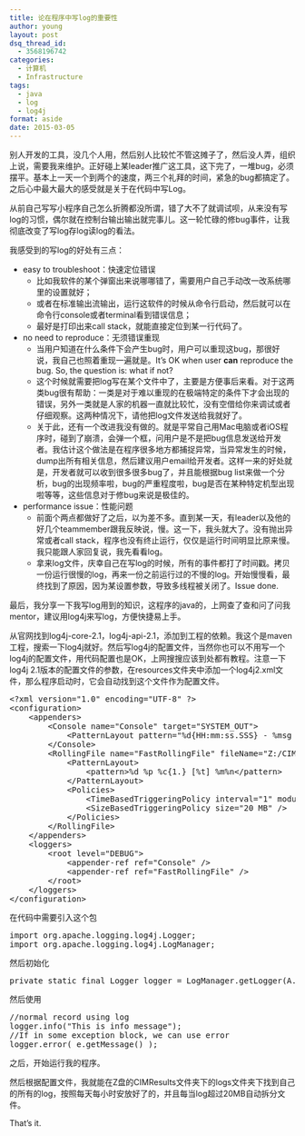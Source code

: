 ```yaml
---
title: 论在程序中写log的重要性
author: young
layout: post
dsq_thread_id:
  - 3568196742
categories:
  - 计算机
  - Infrastructure
tags:
  - java
  - log
  - log4j
format: aside
date: 2015-03-05
---
```

别人开发的工具，没几个人用，然后别人比较忙不管这摊子了，然后没人弄，组织上说，需要我来维护。正好碰上某leader推广这工具，这下完了，一堆bug，必须摆平。基本上一天一个到两个的速度，两三个礼拜的时间，紧急的bug都搞定了。之后心中最大最大的感受就是关于在代码中写Log。

从前自己写写小程序自己怎么折腾都没所谓，错了大不了就调试呗，从来没有写log的习惯，偶尔就在控制台输出输出就完事儿。这一轮忙碌的修bug事件，让我彻底改变了写log存log读log的看法。

我感受到的写log的好处有三点：

<!--more-->

  * easy to troubleshoot：快速定位错误 
      * 比如我软件的某个弹窗出来说哪哪错了，需要用户自己手动改一改系统哪里的设置就好；
      * 或者在标准输出流输出，运行这软件的时候从命令行启动，然后就可以在命令行console或者terminal看到错误信息；
      * 最好是打印出来call stack，就能直接定位到某一行代码了。
  * no need to reproduce：无须错误重现 
      * 当用户知道在什么条件下会产生bug时，用户可以重现这bug，那很好说，我自己也照着重现一遍就是。It&#8217;s OK when user **can** reproduce the bug. So, the question is: what if not?
      * 这个时候就需要把log写在某个文件中了，主要是方便事后来看。对于这两类bug很有帮助：一类是对于难以重现的在极端特定的条件下才会出现的错误，另外一类就是人家的机器一直就比较忙，没有空借给你来调试或者仔细观察。这两种情况下，请他把log文件发送给我就好了。
      * 关于此，还有一个改进我没有做的。就是平常自己用Mac电脑或者iOS程序时，碰到了崩溃，会弹一个框，问用户是不是把bug信息发送给开发者。我估计这个做法是在程序很多地方都捕捉异常，当异常发生的时候，dump出所有相关信息，然后建议用户email给开发者。这样一来的好处就是，开发者就可以收到很多很多bug了，并且能根据bug list来做一个分析，bug的出现频率啦，bug的严重程度啦，bug是否在某种特定机型出现啦等等，这些信息对于修bug来说是极佳的。
  * performance issue：性能问题 
      * 前面个两点都做好了之后，以为差不多。直到某一天，有leader以及他的好几个teammember跟我反映说，慢。这一下，我头就大了。没有抛出异常或者call stack，程序也没有终止运行，仅仅是运行时间明显比原来慢。我只能跟人家回复说，我先看看log。
      * 拿来log文件，庆幸自己在写log的时候，所有的事件都打了时间戳。拷贝一份运行很慢的log，再来一份之前运行过的不慢的log。开始慢慢看，最终找到了原因，因为某设置参数，导致多线程被关闭了。Issue done.

最后，我分享一下我写log用到的知识，这程序的java的，上网查了查和问了问我mentor，建议用log4j来写log，方便快捷易上手。

从官网找到log4j-core-2.1，log4j-api-2.1，添加到工程的依赖。我这个是maven工程，搜索一下log4j就好。然后写log4j的配置文件，当然你也可以不用写一个log4j的配置文件，用代码配置也是OK，上网搜搜应该到处都有教程。注意一下log4j 2.1版本的配置文件的参数，在resources文件夹中添加一个log4j2.xml文件，那么程序启动时，它会自动找到这个文件作为配置文件。

<pre class="lang:xhtml decode:true " title="log4j2.xml">&lt;?xml version="1.0" encoding="UTF-8" ?&gt;
&lt;configuration&gt;
    &lt;appenders&gt;
        &lt;Console name="Console" target="SYSTEM_OUT"&gt;
            &lt;PatternLayout pattern="%d{HH:mm:ss.SSS} - %msg [%t] %-5level %logger{36}%n" /&gt;
        &lt;/Console&gt;
        &lt;RollingFile name="FastRollingFile" fileName="Z:/CIMResults/logs/cim.log" filePattern="Z:/CIMResults/logs/$${date:yyyy-MM-dd}/server-%d{yyyy-dd-MM-HH}-%i.log"&gt;
            &lt;PatternLayout&gt;
                &lt;pattern&gt;%d %p %c{1.} [%t] %m%n&lt;/pattern&gt;
            &lt;/PatternLayout&gt;
            &lt;Policies&gt;
                &lt;TimeBasedTriggeringPolicy interval="1" modulate="true" /&gt;
                &lt;SizeBasedTriggeringPolicy size="20 MB" /&gt;
            &lt;/Policies&gt;
        &lt;/RollingFile&gt;
    &lt;/appenders&gt;
    &lt;loggers&gt;
        &lt;root level="DEBUG"&gt;
            &lt;appender-ref ref="Console" /&gt;
            &lt;appender-ref ref="FastRollingFile" /&gt;
        &lt;/root&gt;
    &lt;/loggers&gt;
&lt;/configuration&gt;</pre>

在代码中需要引入这个包

<pre class="lang:java decode:true ">import org.apache.logging.log4j.Logger;
import org.apache.logging.log4j.LogManager;</pre>

然后初始化

<pre class="lang:java decode:true ">private static final Logger logger = LogManager.getLogger(A.class.getName());</pre>

然后使用

<pre class="theme:tomorrow-night lang:java decode:true ">//normal record using log
logger.info("This is info message");
//If in some exception block, we can use error
logger.error( e.getMessage() );</pre>

之后，开始运行我的程序。

然后根据配置文件，我就能在Z盘的CIMResults文件夹下的logs文件夹下找到自己的所有的log，按照每天每小时安放好了的，并且每当log超过20MB自动拆分文件。

That&#8217;s it.

&nbsp;